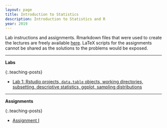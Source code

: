 ```yaml
---
layout: page
title: Introduction to Statistics
description: Introduction to Statistics and R
year: 2019
---
```


Lab instructions and assignments. Rmarkdown files that were used to create the lectures are freely available [here](https://github.com/baruuum/intro_to_stats_2019). LaTeX scripts for the assignments cannot be shared as the solutions to the problems would be exposed.

<hr>

**Labs**

{:.teaching-posts}
- [Lab 1: Rstudio projects, `data.table` objects, working directories, subsetting, descriptive statistics, ggplot, sampling distributions](https://htmlpreview.github.com/?https://github.com/baruuum/intro_to_stats_2019/blob/master/lab1/lab1.html)

<hr>

**Assignments**

{:.teaching-posts}
- [Assignment I](https://github.com/baruuum/intro_to_stats_2019/blob/master/assignments/assignment1/assignment1.pdf)